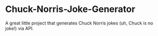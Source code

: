 # Chuck-Norris-Joke-Generator
A great little project that generates Chuck Norris jokes (uh, Chuck is no joke!) via API.
